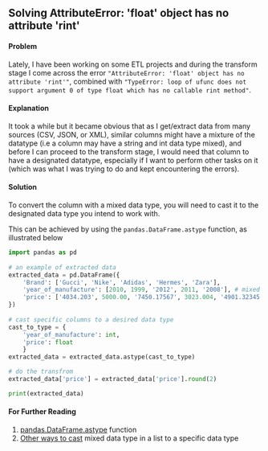 ## Solving AttributeError: 'float' object has no attribute 'rint'

#### Problem
Lately, I have been working on some ETL projects and during the transform stage I come across the error `"AttributeError: 'float' object has no attribute 'rint'"`, combined with `"TypeError: loop of ufunc does not support argument 0 of type float which has no callable rint method"`.

#### Explanation
It took a while but it became obvious that as I get/extract data from many sources (CSV, JSON, or XML), similar columns might have a mixture of the datatype (i.e a column may have a string and int data type mixed), and before I can proceed to the transform stage, I would need that column to have a designated datatype, especially if I want to perform other tasks on it (which was what I was trying to do and kept encountering the errors).

#### Solution
To convert the column with a mixed data type, you will need to cast it to the designated data type you intend to work with.

This can be achieved by using the `pandas.DataFrame.astype` function, as illustrated below

```python
import pandas as pd
 
# an example of extracted data
extracted_data = pd.DataFrame({
    'Brand': ['Gucci', 'Nike', 'Adidas', 'Hermes', 'Zara'],
    'year_of_manufacture': [2010, 1999, '2012', 2011, '2008'], # mixed data type
    'price': ['4034.203', 5000.00, '7450.17567', 3023.004, '4901.32345'] # mixed data type
})
 
# cast specific columns to a desired data type
cast_to_type = {
    'year_of_manufacture': int,
    'price': float
    }
extracted_data = extracted_data.astype(cast_to_type)

# do the transfrom
extracted_data['price'] = extracted_data['price'].round(2)

print(extracted_data)

```

#### For Further Reading
1. [pandas.DataFrame.astype](https://pandas.pydata.org/docs/reference/api/pandas.DataFrame.astype.html) function
2. [Other ways to cast](https://www.geeksforgeeks.org/change-data-type-for-one-or-more-columns-in-pandas-dataframe/) mixed data type in a list to a specific data type
